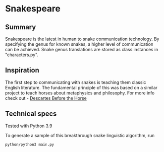 # Snakespeare

## Summary
Snakespeare is the latest in human to snake communication technology.
By specifying the genus for known snakes, a higher level of communication can be achieved.
Snake genus translations are stored as class instances in "characters.py".

## Inspiration
The first step to communicating with snakes is teaching them classic English literature.
The fundamental principle of this was based on a similar project to teach horses about metaphysics and philosophy.
For more info check out - [Descartes Before the Horse](#)

##  Technical specs
Tested with Python 3.9

To generate a sample of this breakthrough snake linguistic algorithm, run
```
python/python3 main.py
```

